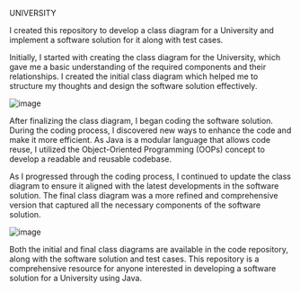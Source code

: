 UNIVERSITY 

I created this repository to develop a class diagram for a University and implement a software solution for it along with test cases.

Initially, I started with creating the class diagram for the University, which gave me a basic understanding of the required components and their relationships. I created the initial class diagram which helped me to structure my thoughts and design the software solution effectively.

![image](https://user-images.githubusercontent.com/52721397/226254545-01e99bc3-2d82-42a8-9833-dad431e6a07b.png)

After finalizing the class diagram, I began coding the software solution. During the coding process, I discovered new ways to enhance the code and make it more efficient. As Java is a modular language that allows code reuse, I utilized the Object-Oriented Programming (OOPs) concept to develop a readable and reusable codebase.

As I progressed through the coding process, I continued to update the class diagram to ensure it aligned with the latest developments in the software solution. The final class diagram was a more refined and comprehensive version that captured all the necessary components of the software solution.

![image](https://user-images.githubusercontent.com/52721397/226254702-68ea1d50-4d1a-4b28-8c9b-85c38c863095.png)

Both the initial and final class diagrams are available in the code repository, along with the software solution and test cases. This repository is a comprehensive resource for anyone interested in developing a software solution for a University using Java.
